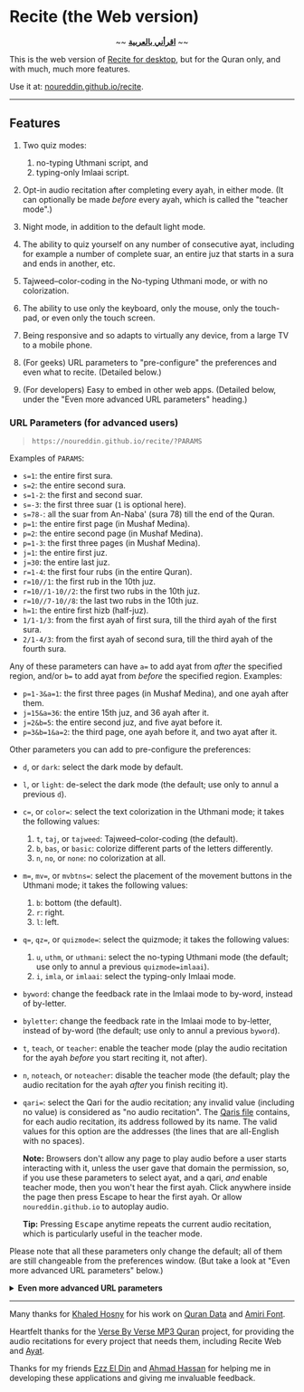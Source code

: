 # Recite (the Web version)

<div align="center">~~ <strong><a href="اقرأني.md">اقرأني بالعربية</a></strong> ~~</div>
<p></p>

This is the web version of [Recite for desktop](https://github.com/noureddin/recite/tree/master), but for the Quran only, and with much, much more features.

Use it at: [noureddin.github.io/recite](https://noureddin.github.io/recite).

---

## Features

1. Two quiz modes:

    1. no-typing Uthmani script, and
    2. typing-only Imlaai script.


2. Opt-in audio recitation after completing every ayah, in either mode. (It can optionally be made _before_ every ayah, which is called the "teacher mode".)

3. Night mode, in addition to the default light mode.

4. The ability to quiz yourself on any number of consecutive ayat, including for example a number of complete suar, an entire juz that starts in a sura and ends in another, etc.

5. Tajweed&ndash;color-coding in the No-typing Uthmani mode, or with no colorization.

6. The ability to use only the keyboard, only the mouse, only the touch-pad, or even only the touch screen.

7. Being responsive and so adapts to virtually any device, from a large TV to a mobile phone.

8. (For geeks) URL parameters to "pre-configure" the preferences and even what to recite. (Detailed below.)

9. (For developers) Easy to embed in other web apps. (Detailed below, under the "Even more advanced URL parameters" heading.)

### URL Parameters (for advanced users)

> `https://noureddin.github.io/recite/?PARAMS`

Examples of `PARAMS`:

- `s=1`: the entire first sura.
- `s=2`: the entire second sura.
- `s=1-2`: the first and second suar.
- `s=-3`: the first three suar (`1` is optional here).
- `s=78-`: all the suar from An-Naba' (sura 78) till the end of the Quran.
- `p=1`: the entire first page (in Mushaf Medina).
- `p=2`: the entire second page (in Mushaf Medina).
- `p=1-3`: the first three pages (in Mushaf Medina).
- `j=1`: the entire first juz.
- `j=30`: the entire last juz.
- `r=1-4`: the first four rubs (in the entire Quran).
- `r=10//1`: the first rub in the 10th juz.
- `r=10//1-10//2`: the first two rubs in the 10th juz.
- `r=10//7-10//8`: the last two rubs in the 10th juz.
- `h=1`: the entire first hizb (half-juz).
- `1/1-1/3`: from the first ayah of first sura, till the third ayah of the first sura.
- `2/1-4/3`: from the first ayah of second sura, till the third ayah of the fourth sura.

Any of these parameters can have `a=` to add ayat from *after* the specified region, and/or `b=` to add ayat from *before* the specified region. Examples:

- `p=1-3&a=1`: the first three pages (in Mushaf Medina), and one ayah after them.
- `j=15&a=36`: the entire 15th juz, and 36 ayah after it.
- `j=2&b=5`: the entire second juz, and five ayat before it.
- `p=3&b=1&a=2`: the third page, one ayah before it, and two ayat after it.

Other parameters you can add to pre-configure the preferences:

- `d`, or `dark`: select the dark mode by default.
- `l`, or `light`: de-select the dark mode (the default; use only to annul a previous `d`).
- `c=`, or `color=`: select the text colorization in the Uthmani mode; it takes the following values:

    1. `t`, `taj`, or `tajweed`: Tajweed&ndash;color-coding (the default).
    2. `b`, `bas`, or `basic`: colorize different parts of the letters differently.
    3. `n`, `no`, or `none`: no colorization at all.

- `m=`, `mv=`, or `mvbtns=`: select the placement of the movement buttons in the Uthmani mode; it takes the following values:

    1. `b`: bottom (the default).
    2. `r`: right.
    3. `l`: left.

- `q=`, `qz=`, or `quizmode=`: select the quizmode; it takes the following values:

    1. `u`, `uthm`, or `uthmani`: select the no-typing Uthmani mode (the default; use only to annul a previous `quizmode=imlaai`).
    2. `i`, `imla`, or `imlaai`: select the typing-only Imlaai mode.

- `byword`: change the feedback rate in the Imlaai mode to by-word, instead of by-letter.
- `byletter`: change the feedback rate in the Imlaai mode to by-letter, instead of by-word (the default; use only to annul a previous `byword`).

- `t`, `teach`, or `teacher`: enable the teacher mode (play the audio recitation for the ayah _before_ you start reciting it, not after).
- `n`, `noteach`, or `noteacher`: disable the teacher mode (the default; play the audio recitation for the ayah _after_ you finish reciting it).

- `qari=`: select the Qari for the audio recitation; any invalid value (including no value) is considered as "no audio recitation". The [Qaris file](res/qaris) contains, for each audio recitation, its address followed by its name. The valid values for this option are the addresses (the lines that are all-English with no spaces).

    **Note:** Browsers don't allow any page to play audio before a user starts interacting with it, unless the user gave that domain the permission, so, if you use these parameters to select ayat, and a qari, _and_ enable teacher mode, then you won't hear the first ayah. Click anywhere inside the page then press Escape to hear the first ayah. Or allow `noureddin.github.io` to autoplay audio.

    **Tip:** Pressing <kbd>Escape</kbd> anytime repeats the current audio recitation, which is particularly useful in the teacher mode.

Please note that all these parameters only change the default; all of them are still changeable from the preferences window.
(But take a look at "Even more advanced URL parameters" below.)

<details>
<summary><b>Even more advanced URL parameters</b></summary>

<p></p>

These are not changeable from the UI, only from the URL parameters; they are too advanced and/or too specific for almost all users.

- `qariurl=`: provide the url of your preferred audio recitation server, even a locally hosted one (e.g., `http://0.0.0.0:6236`, but NOT&nbsp;`file:///`). Makes the Qari selector empty. But changing the Qari selector overrides this. The given URL must be a full URL where ayat audio files can be found; e.g., one can append `/001001.mp3` to the given URL and find the first ayah of the first sura.

- `dt` or `disableteacher`: to remove teacher mode selector from the UI. The Teacher mode can still be set from the URL params. Useful to force a specific value for the option (e.g. no-teacher) in an embedding web app for example.

    **Warning:** It's still changeable from the JavaScript console; I couldn't disable this yet.

- `dq` or `disablequizmode`: to remove quiz mode selector from the UI. The quiz mode can still be specified from the URL params. Useful to force a specific mode (e.g. Imlaai) in an embedding web app for example.

    **Warning:** It's still changeable from the JavaScript console; I couldn't disable this yet.

- `zz`: for integration into another app. Made primarily for [Zikr-uz-Zikr](https://github.com/noureddin/zz), but is generic enough to be used with other apps.

    When enabled it does the following:

    - On start, instead of the "New" button, an "Ignore" button is shown (in addition to "Repeat").
    - On start, the parent app is notified with the title of the recitation, in order to update its window's title.
    - On end, instead of showing the selectors (to select new ayat), it only shows "Ignore" and "Repeat" buttons.
    - On end, below the ending message, a "Return" button is shown.
    - If the user changes any setting, the parent app is notified immediately.

    To use this mode, load Recite in an iframe with `zz` URL param, and implement these functions in your global (i.e., `window`) namespace:
    - `zz_show()`: called after some basic loading is finished, so the parent shows Recite's iframe.
    - `zz_done()`: called when "Return" is clicked, after the end of the recitation.
    - `zz_ignore()`: called when "Ignore" is clicked, which can be anytime.

        Unlike `zz_done()` (the "Return" button), `zz_ignore()` means that the user doesn't want to register this recitation.
        So, if you're asking the user how their recitation/memorization was, don't do that if `zz_ignore()` is called instead of `zz_done()`.

    - `zz_set_title(title)`: called on start to set the parent window's title to the current recitation content, the same as the Recite's window's title without `| رسايت` and the title appearing above the header buttons.
    - `zz_set_quizmode(uthm_or_imla)`: called when the user changes the quiz mode selector. Either `"uthm"` for Uthmani (the default) or `"imla"` for Imlaai.
    - `zz_set_feedbackrate(emptystring_or_word)`: called when the user changes the feedback rate selector for the Imlaai mode. Empty string (`""`) is for by-letter (the default) and `"word"` is for by-word.
    - `zz_set_tajweed(t_or_b_or_n)`: called when the user changes the text colorization selector for the Uthmani mode. `"t"` for Tajweed (the default), `"b"` for Basic (parts of characters), and `"n"` for None.
    - `zz_set_dark(boolean)`: called when the user changes the dark mode checkbox. Either `true` for the dark mode, or `false` for the light mode (the default).
    - `zz_set_mvbtns(b_or_r_or_l)`: called when the user changes the movement buttons for the Uthmani mode. `"b"` for Bottom (the default), `"r"` for Right, and `"l"` for Left.

    You are likely to load Recite with a specific range of ayat to start the recitation immediately.

    You can check [Zikr-uz-Zikr's zz_* functions in zz.py](https://github.com/noureddin/zz/blob/gh-pages/zz.py#L757-L813).

</details>

---

Many thanks for [Khaled Hosny](https://github.com/khaledhosny/) for his work on [Quran Data](https://github.com/aliftype/quran-data) and [Amiri Font](https://www.amirifont.org/).

Heartfelt thanks for the [Verse By Verse MP3 Quran](http://www.versebyversequran.com/) project,
for providing the audio recitations for every project that needs them,
including Recite Web and [Ayat](https://quran.ksu.edu.sa/).

Thanks for my friends [Ezz El Din](https://github.com/EzzEddin) and [Ahmad Hassan](https://github.com/ahmad-h-yassin) for helping me in developing these applications and giving me invaluable feedback.
